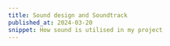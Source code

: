 ```yaml
---
title: Sound design and Soundtrack
published_at: 2024-03-20
snippet: How sound is utilised in my project 
---
```


